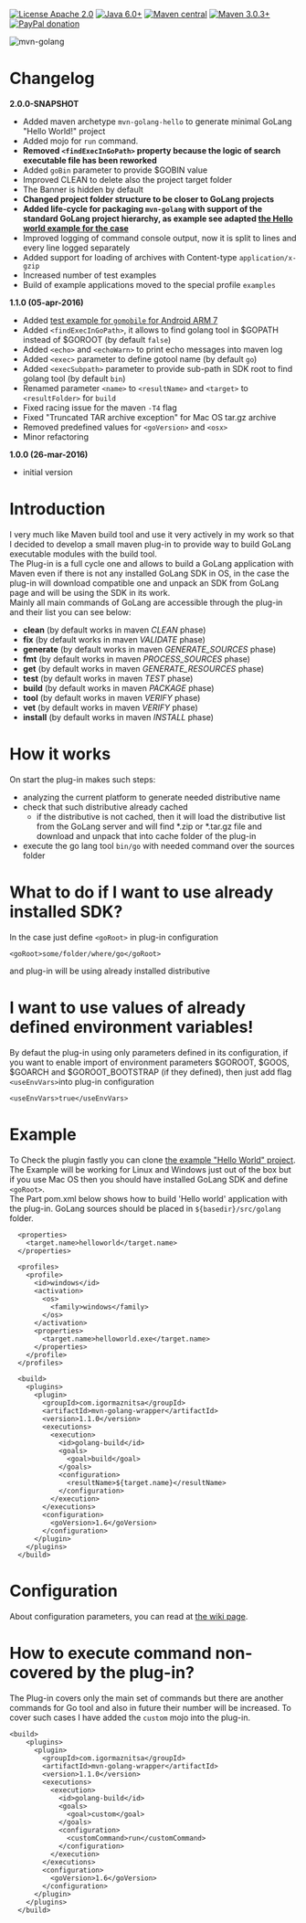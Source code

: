 [![License Apache 2.0](https://img.shields.io/badge/license-Apache%20License%202.0-green.svg)](http://www.apache.org/licenses/LICENSE-2.0)
[![Java 6.0+](https://img.shields.io/badge/java-6.0%2b-green.svg)](http://www.oracle.com/technetwork/java/javase/downloads/index.html)
[![Maven central](https://maven-badges.herokuapp.com/maven-central/com.igormaznitsa/mvn-golang-wrapper/badge.svg)](http://search.maven.org/#artifactdetails|com.igormaznitsa|mvn-golang-wrapper|1.1.0|jar)
[![Maven 3.0.3+](https://img.shields.io/badge/maven-3.0.3%2b-green.svg)](https://maven.apache.org/)
[![PayPal donation](https://img.shields.io/badge/donation-PayPal-red.svg)](https://www.paypal.com/cgi-bin/webscr?cmd=_s-xclick&hosted_button_id=AHWJHJFBAWGL2)

![mvn-golang](https://raw.githubusercontent.com/raydac/mvn-golang/master/assets/mvngolang.png)

# Changelog
__2.0.0-SNAPSHOT__
- Added maven archetype `mvn-golang-hello` to generate minimal GoLang "Hello World!" project
- Added mojo for `run` command.
- __Removed `<findExecInGoPath>` property because the logic of search executable file has been reworked__
- Added `goBin` parameter to provide $GOBIN value
- Improved CLEAN to delete also the project target folder
- The Banner is hidden by default
- __Changed project folder structure to be closer to GoLang projects__
- __Added life-cycle for packaging `mvn-golang` with support of the standard GoLang project hierarchy, as example see adapted [the Hello world example for the case](https://github.com/raydac/mvn-golang/blob/master/mvn-golang-examples/mvn-golang-example-helloworld/pom.xml)__
- Improved logging of command console output, now it is split to lines and every line logged separately
- Added support for loading of archives with Content-type `application/x-gzip`
- Increased number of test examples
- Build of example applications moved to the special profile `examples`

__1.1.0 (05-apr-2016)__
- Added [test example for `gomobile` for Android ARM 7](https://github.com/raydac/mvn-golang/tree/master/mvn-golang-examples/mvn-golang-example-gomobile) 
- Added `<findExecInGoPath>`, it allows to find golang tool in $GOPATH instead of $GOROOT (by default `false`)
- Added `<echo>` and `<echoWarn>` to print echo messages into maven log
- Added `<exec>` parameter to define gotool name (by default `go`)
- Added `<execSubpath>` parameter to provide sub-path in SDK root to find golang tool (by default `bin`)
- Renamed parameter `<name>` to `<resultName>` and `<target>` to `<resultFolder>` for `build`
- Fixed racing issue for the maven `-T4` flag
- Fixed "Truncated TAR archive exception" for Mac OS tar.gz archive
- Removed predefined values for `<goVersion>` and `<osx>`
- Minor refactoring

__1.0.0 (26-mar-2016)__
- initial version

# Introduction
I very much like Maven build tool and use it very actively in my work so that I decided to develop a small maven plug-in to provide way to build GoLang executable modules with the build tool.   
The Plug-in is a full cycle one and allows to build a GoLang application with Maven even if there is not any installed GoLang SDK in OS, in the case the plug-in will download compatible one and unpack an SDK from GoLang page and will be using the SDK in its work.   
Mainly all main commands of GoLang are accessible through the plug-in and their list you can see below:
* __clean__ (by default works in maven _CLEAN_ phase)
* __fix__ (by default works in maven _VALIDATE_ phase)
* __generate__ (by default works in maven _GENERATE_SOURCES_ phase)
* __fmt__ (by default works in maven _PROCESS_SOURCES_ phase)
* __get__ (by default works in maven _GENERATE_RESOURCES_ phase)
* __test__ (by default works in maven _TEST_ phase)
* __build__ (by default works in maven _PACKAGE_ phase)
* __tool__ (by default works in maven _VERIFY_ phase)
* __vet__ (by default works in maven _VERIFY_ phase)
* __install__ (by default works in maven _INSTALL_ phase)

# How it works
On start the plug-in makes such steps:
- analyzing the current platform to generate needed distributive name
- check that such distributive already cached
  - if the distributive is not cached, then it will load the distributive list from the GoLang server and will find *.zip or *.tar.gz file and download and unpack that into cache folder of the plug-in
- execute the go lang tool `bin/go` with needed command over the sources folder

# What to do if I want to use already installed SDK?
In the case just define `<goRoot>` in plug-in configuration
```
<goRoot>some/folder/where/go</goRoot>
````
and plug-in will be using already installed distributive

# I want to use values of already defined environment variables!
By defaut the plug-in using only parameters defined in its configuration, if you want to enable import of environment parameters $GOROOT, $GOOS, $GOARCH and $GOROOT_BOOTSTRAP (if they defined), then just add flag `<useEnvVars>`into plug-in configuration
```
<useEnvVars>true</useEnvVars>
```

# Example
To Check the plugin fastly you can clone [the example "Hello World" project](https://github.com/raydac/mvn-golang-example). The Example will be working for Linux and Windows just out of the box but if you use Mac OS then you should have installed GoLang SDK and define `<goRoot>`.      
The Part pom.xml below shows how to build 'Hello world' application with the plug-in. GoLang sources should be placed in `${basedir}/src/golang` folder.
```
  <properties>
    <target.name>helloworld</target.name>
  </properties>

  <profiles>
    <profile> 
      <id>windows</id>
      <activation>
        <os>
          <family>windows</family>
        </os>
      </activation>
      <properties>
        <target.name>helloworld.exe</target.name>
      </properties>
    </profile>
  </profiles>

  <build>
    <plugins>
      <plugin>
        <groupId>com.igormaznitsa</groupId>
        <artifactId>mvn-golang-wrapper</artifactId>
        <version>1.1.0</version>
        <executions>
          <execution>
            <id>golang-build</id>
            <goals>
              <goal>build</goal>
            </goals>
            <configuration>
              <resultName>${target.name}</resultName>
            </configuration>
          </execution>
        </executions>
        <configuration>
          <goVersion>1.6</goVersion>
        </configuration>
      </plugin>
    </plugins>
  </build>
```

# Configuration 

About configuration parameters, you can read at [the wiki page](https://github.com/raydac/mvn-golang/wiki/PluginConfigParameters).


# How to execute command non-covered by the plug-in?
The Plug-in covers only the main set of commands but there are another commands for Go tool and also in future their number will be increased. To cover such cases I have added the `custom` mojo into the plug-in.
```
<build>
    <plugins>
      <plugin>
        <groupId>com.igormaznitsa</groupId>
        <artifactId>mvn-golang-wrapper</artifactId>
        <version>1.1.0</version>
        <executions>
          <execution>
            <id>golang-build</id>
            <goals>
              <goal>custom</goal>
            </goals>
            <configuration>
              <customCommand>run</customCommand>
            </configuration>
          </execution>
        </executions>
        <configuration>
          <goVersion>1.6</goVersion>
        </configuration>
      </plugin>
    </plugins>
  </build>
```
